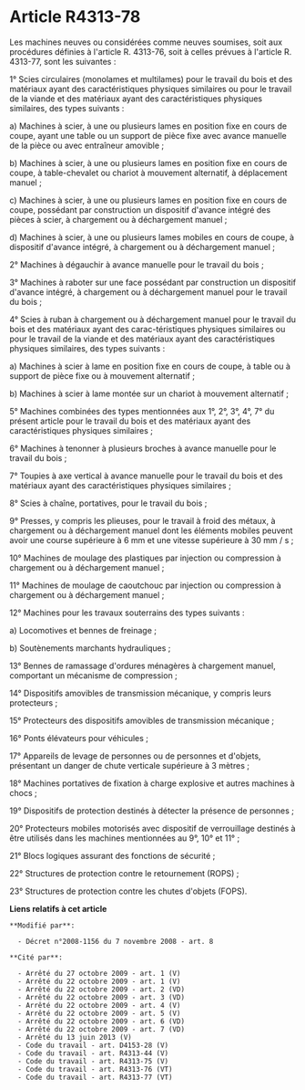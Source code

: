 # Article R4313-78

Les machines neuves ou considérées comme neuves soumises, soit aux procédures définies à l'article R. 4313-76, soit à celles
prévues à l'article R. 4313-77, sont les suivantes : 

1° Scies circulaires (monolames et multilames) pour le travail du bois et des matériaux ayant des caractéristiques physiques
similaires ou pour le travail de la viande et des matériaux ayant des caractéristiques physiques similaires, des types
suivants : 

a) Machines à scier, à une ou plusieurs lames en position fixe en cours de coupe, ayant une table ou un support de pièce fixe
avec avance manuelle de la pièce ou avec entraîneur amovible ; 

b) Machines à scier, à une ou plusieurs lames en position fixe en cours de coupe, à table-chevalet ou chariot à mouvement
alternatif, à déplacement manuel ; 

c) Machines à scier, à une ou plusieurs lames en position fixe en cours de coupe, possédant par construction un dispositif
d'avance intégré des pièces à scier, à chargement ou à déchargement manuel ; 

d) Machines à scier, à une ou plusieurs lames mobiles en cours de coupe, à dispositif d'avance intégré, à chargement ou à
déchargement manuel ; 

2° Machines à dégauchir à avance manuelle pour le travail du bois ; 

3° Machines à raboter sur une face possédant par construction un dispositif d'avance intégré, à chargement ou à déchargement
manuel pour le travail du bois ; 

4° Scies à ruban à chargement ou à déchargement manuel pour le travail du bois et des matériaux ayant des carac-téristiques
physiques similaires ou pour le travail de la viande et des matériaux ayant des caractéristiques physiques similaires, des
types suivants : 

a) Machines à scier à lame en position fixe en cours de coupe, à table ou à support de pièce fixe ou à mouvement
alternatif ; 

b) Machines à scier à lame montée sur un chariot à mouvement alternatif ; 

5° Machines combinées des types mentionnées aux 1°, 2°, 3°, 4°, 7° du présent article pour le travail du bois et des
matériaux ayant des caractéristiques physiques similaires ; 

6° Machines à tenonner à plusieurs broches à avance manuelle pour le travail du bois ; 

7° Toupies à axe vertical à avance manuelle pour le travail du bois et des matériaux ayant des caractéristiques physiques
similaires ; 

8° Scies à chaîne, portatives, pour le travail du bois ; 

9° Presses, y compris les plieuses, pour le travail à froid des métaux, à chargement ou à déchargement manuel dont les
éléments mobiles peuvent avoir une course supérieure à 6 mm et une vitesse supérieure à 30 mm / s ; 

10° Machines de moulage des plastiques par injection ou compression à chargement ou à déchargement manuel ; 

11° Machines de moulage de caoutchouc par injection ou compression à chargement ou à déchargement manuel ; 

12° Machines pour les travaux souterrains des types suivants : 

a) Locomotives et bennes de freinage ; 

b) Soutènements marchants hydrauliques ; 

13° Bennes de ramassage d'ordures ménagères à chargement manuel, comportant un mécanisme de compression ; 

14° Dispositifs amovibles de transmission mécanique, y compris leurs protecteurs ; 

15° Protecteurs des dispositifs amovibles de transmission mécanique ; 

16° Ponts élévateurs pour véhicules ; 

17° Appareils de levage de personnes ou de personnes et d'objets, présentant un danger de chute verticale supérieure à 3
mètres ; 

18° Machines portatives de fixation à charge explosive et autres machines à chocs ; 

19° Dispositifs de protection destinés à détecter la présence de personnes ; 

20° Protecteurs mobiles motorisés avec dispositif de verrouillage destinés à être utilisés dans les machines mentionnées au
9°, 10° et 11° ; 

21° Blocs logiques assurant des fonctions de sécurité ; 

22° Structures de protection contre le retournement (ROPS) ; 

23° Structures de protection contre les chutes d'objets (FOPS).

**Liens relatifs à cet article**

	**Modifié par**:

	  - Décret n°2008-1156 du 7 novembre 2008 - art. 8

	**Cité par**:

	  - Arrêté du 27 octobre 2009 - art. 1 (V)
	  - Arrêté du 22 octobre 2009 - art. 1 (V)
	  - Arrêté du 22 octobre 2009 - art. 2 (VD)
	  - Arrêté du 22 octobre 2009 - art. 3 (VD)
	  - Arrêté du 22 octobre 2009 - art. 4 (V)
	  - Arrêté du 22 octobre 2009 - art. 5 (V)
	  - Arrêté du 22 octobre 2009 - art. 6 (VD)
	  - Arrêté du 22 octobre 2009 - art. 7 (VD)
	  - Arrêté du 13 juin 2013 (V)
	  - Code du travail - art. D4153-28 (V)
	  - Code du travail - art. R4313-44 (V)
	  - Code du travail - art. R4313-75 (V)
	  - Code du travail - art. R4313-76 (VT)
	  - Code du travail - art. R4313-77 (VT)
